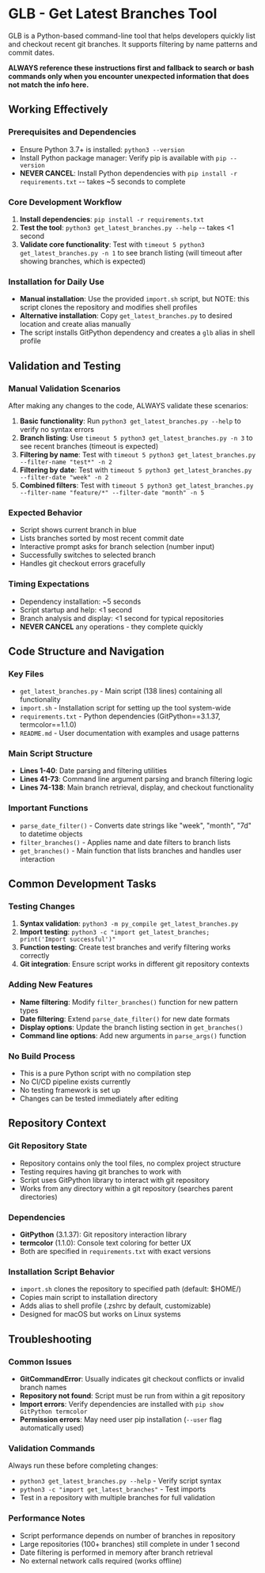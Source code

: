 # GLB - Get Latest Branches Tool

GLB is a Python-based command-line tool that helps developers quickly list and checkout recent git branches. It supports filtering by name patterns and commit dates.

**ALWAYS reference these instructions first and fallback to search or bash commands only when you encounter unexpected information that does not match the info here.**

## Working Effectively

### Prerequisites and Dependencies
- Ensure Python 3.7+ is installed: `python3 --version`
- Install Python package manager: Verify pip is available with `pip --version`
- **NEVER CANCEL**: Install Python dependencies with `pip install -r requirements.txt` -- takes ~5 seconds to complete

### Core Development Workflow
1. **Install dependencies**: `pip install -r requirements.txt`
2. **Test the tool**: `python3 get_latest_branches.py --help` -- takes <1 second
3. **Validate core functionality**: Test with `timeout 5 python3 get_latest_branches.py -n 1` to see branch listing (will timeout after showing branches, which is expected)

### Installation for Daily Use
- **Manual installation**: Use the provided `import.sh` script, but NOTE: this script clones the repository and modifies shell profiles
- **Alternative installation**: Copy `get_latest_branches.py` to desired location and create alias manually
- The script installs GitPython dependency and creates a `glb` alias in shell profile

## Validation and Testing

### Manual Validation Scenarios
After making any changes to the code, ALWAYS validate these scenarios:

1. **Basic functionality**: Run `python3 get_latest_branches.py --help` to verify no syntax errors
2. **Branch listing**: Use `timeout 5 python3 get_latest_branches.py -n 3` to see recent branches (timeout is expected)
3. **Filtering by name**: Test with `timeout 5 python3 get_latest_branches.py --filter-name "test*" -n 2`
4. **Filtering by date**: Test with `timeout 5 python3 get_latest_branches.py --filter-date "week" -n 2`
5. **Combined filters**: Test with `timeout 5 python3 get_latest_branches.py --filter-name "feature/*" --filter-date "month" -n 5`

### Expected Behavior
- Script shows current branch in blue
- Lists branches sorted by most recent commit date
- Interactive prompt asks for branch selection (number input)
- Successfully switches to selected branch
- Handles git checkout errors gracefully

### Timing Expectations
- Dependency installation: ~5 seconds
- Script startup and help: <1 second  
- Branch analysis and display: <1 second for typical repositories
- **NEVER CANCEL** any operations - they complete quickly

## Code Structure and Navigation

### Key Files
- `get_latest_branches.py` - Main script (138 lines) containing all functionality
- `import.sh` - Installation script for setting up the tool system-wide
- `requirements.txt` - Python dependencies (GitPython==3.1.37, termcolor==1.1.0)
- `README.md` - User documentation with examples and usage patterns

### Main Script Structure
- **Lines 1-40**: Date parsing and filtering utilities
- **Lines 41-73**: Command line argument parsing and branch filtering logic  
- **Lines 74-138**: Main branch retrieval, display, and checkout functionality

### Important Functions
- `parse_date_filter()` - Converts date strings like "week", "month", "7d" to datetime objects
- `filter_branches()` - Applies name and date filters to branch lists
- `get_branches()` - Main function that lists branches and handles user interaction

## Common Development Tasks

### Testing Changes
1. **Syntax validation**: `python3 -m py_compile get_latest_branches.py`
2. **Import testing**: `python3 -c "import get_latest_branches; print('Import successful')"`
3. **Function testing**: Create test branches and verify filtering works correctly
4. **Git integration**: Ensure script works in different git repository contexts

### Adding New Features
- **Name filtering**: Modify `filter_branches()` function for new pattern types
- **Date filtering**: Extend `parse_date_filter()` for new date formats  
- **Display options**: Update the branch listing section in `get_branches()`
- **Command line options**: Add new arguments in `parse_args()` function

### No Build Process
- This is a pure Python script with no compilation step
- No CI/CD pipeline exists currently
- No testing framework is set up
- Changes can be tested immediately after editing

## Repository Context

### Git Repository State
- Repository contains only the tool files, no complex project structure
- Testing requires having git branches to work with
- Script uses GitPython library to interact with git repository
- Works from any directory within a git repository (searches parent directories)

### Dependencies
- **GitPython** (3.1.37): Git repository interaction library
- **termcolor** (1.1.0): Console text coloring for better UX
- Both are specified in `requirements.txt` with exact versions

### Installation Script Behavior
- `import.sh` clones the repository to specified path (default: $HOME/)
- Copies main script to installation directory
- Adds alias to shell profile (.zshrc by default, customizable)
- Designed for macOS but works on Linux systems

## Troubleshooting

### Common Issues
- **GitCommandError**: Usually indicates git checkout conflicts or invalid branch names
- **Repository not found**: Script must be run from within a git repository
- **Import errors**: Verify dependencies are installed with `pip show GitPython termcolor`
- **Permission errors**: May need user pip installation (`--user` flag automatically used)

### Validation Commands
Always run these before completing changes:
- `python3 get_latest_branches.py --help` - Verify script syntax
- `python3 -c "import get_latest_branches"` - Test imports
- Test in a repository with multiple branches for full validation

### Performance Notes
- Script performance depends on number of branches in repository
- Large repositories (100+ branches) still complete in under 1 second
- Date filtering is performed in memory after branch retrieval
- No external network calls required (works offline)